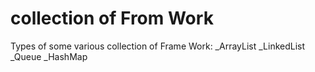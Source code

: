 # collection of From Work
Types of some various collection of Frame Work:
_ArrayList
_LinkedList
_Queue
_HashMap
